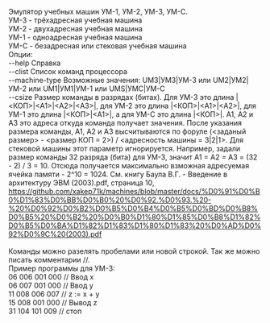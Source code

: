 Эмулятор учебных машин УМ-1, УМ-2, УМ-3, УМ-С.<br/>
УМ-3 - трёхадресная учебная машина<br/>
УМ-2 - двухадресная учебная машина<br/>
УМ-1 - одноадресная учебная машина<br/>
УМ-С - безадресная или стековая учебная машина<br/>
Опции:<br/>
	--help	Справка<br/>
	--clist	Список команд процессора<br/>
	--machine-type	Возможные значения: UM3|УМ3|УМ-3 или UM2|УМ2|УМ-2 или UM1|УМ1|УМ-1 или UMS|УМС|УМ-С<br/>
	--csize	Размер команды в разрядах (битах). Для УМ-3 это длина |<КОП>|\<A1\>|\<A2\>|\<A3\>|, для УМ-2 это длина |<КОП>|\<A1\>|\<A2\>|, для УМ-1 это длина |<КОП>|\<A1\>|, а для УМ-С это длина |<КОП>|. А1, А2 и А3 это адреса откуда команда получает значения. После указания размера команды, A1, A2 и A3 высчитываются по форуле (<заданый размер> - <размер КОП = 2>) / <адресность машины = 3|2|1>. Для стековой машины этот параметр игнорируется. Например, задали размер команды 32 разряда (бита) для УМ-3, значит A1 = A2 = A3 = (32 - 2) / 3 = 10. Отсюда получается максимально взможная адресуемая ячейка памяти - 2^10 = 1024. См. книгу Баула В.Г. - Введение в архитектуру ЭВМ (2003).pdf, страница 10, https://github.com/xakep71k/machines/blob/master/docs/%D0%91%D0%B0%D1%83%D0%BB%D0%B0%20%D0%92.%D0%93.%20-%20%D0%92%D0%B2%D0%B5%D0%B4%D0%B5%D0%BD%D0%B8%D0%B5%20%D0%B2%20%D0%B0%D1%80%D1%85%D0%B8%D1%82%D0%B5%D0%BA%D1%82%D1%83%D1%80%D1%83%20%D0%AD%D0%92%D0%9C%20(2003).pdf
<br/><br/>
Команды можно разелять пробелами или новой строкой. Так же можно писать комментарии //.<br/>
Пример программы для УМ-3:<br/>
06 006 001 000 // Ввод x<br/>
06 007 001 000 // Ввод y<br/>
11 008 006 007 // z := x + y<br/>
15 008 001 000 // Вывод z<br/>
31 104 101 009 // стоп<br/>
